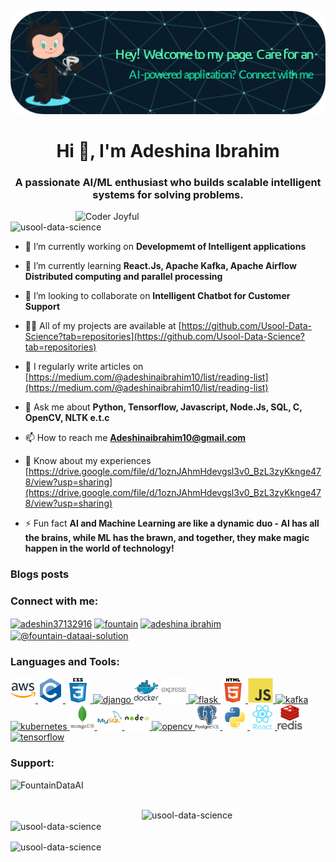 ![logo](https://github.com/Usool-Data-Science/Usool-Data-Science/blob/main/github-header.png)
<h1 align="center">Hi 👋, I'm Adeshina Ibrahim</h1>
<h3 align="center">A passionate AI/ML enthusiast who builds scalable intelligent systems for solving problems.</h3>

<img align="right" alt="Coder Joyful" width="400" src="https://miro.medium.com/max/1600/0*C-cPP9D2MIyeexAT.gif">

<p align="left"> <img src="https://komarev.com/ghpvc/?username=usool-data-science&label=Profile%20views&color=0e75b6&style=flat" alt="usool-data-science" /> </p>

- 🔭 I’m currently working on **Developmemt of Intelligent applications**

- 🌱 I’m currently learning **React.Js, Apache Kafka, Apache Airflow Distributed computing and parallel processing**

- 👯 I’m looking to collaborate on **Intelligent Chatbot for Customer Support**

- 👨‍💻 All of my projects are available at [https://github.com/Usool-Data-Science?tab=repositories](https://github.com/Usool-Data-Science?tab=repositories)

- 📝 I regularly write articles on [https://medium.com/@adeshinaibrahim10/list/reading-list](https://medium.com/@adeshinaibrahim10/list/reading-list)

- 💬 Ask me about **Python, Tensorflow, Javascript, Node.Js, SQL, C, OpenCV, NLTK e.t.c**

- 📫 How to reach me **Adeshinaibrahim10@gmail.com**

- 📄 Know about my experiences [https://drive.google.com/file/d/1oznJAhmHdevgsl3v0_BzL3zyKknge478/view?usp=sharing](https://drive.google.com/file/d/1oznJAhmHdevgsl3v0_BzL3zyKknge478/view?usp=sharing)

- ⚡ Fun fact **AI and Machine Learning are like a dynamic duo - AI has all the brains, while ML has the brawn, and together, they make magic happen in the world of technology!**

### Blogs posts
<!-- BLOG-POST-LIST:START -->
<!-- BLOG-POST-LIST:END -->

<h3 align="left">Connect with me:</h3>
<p align="left">
<a href="https://twitter.com/adeshin37132916" target="blank"><img align="center" src="https://raw.githubusercontent.com/rahuldkjain/github-profile-readme-generator/master/src/images/icons/Social/twitter.svg" alt="adeshin37132916" height="30" width="40" /></a>
<a href="https://linkedin.com/in/fountain" target="blank"><img align="center" src="https://raw.githubusercontent.com/rahuldkjain/github-profile-readme-generator/master/src/images/icons/Social/linked-in-alt.svg" alt="fountain" height="30" width="40" /></a>
<a href="https://stackoverflow.com/users/adeshina ibrahim" target="blank"><img align="center" src="https://raw.githubusercontent.com/rahuldkjain/github-profile-readme-generator/master/src/images/icons/Social/stack-overflow.svg" alt="adeshina ibrahim" height="30" width="40" /></a>
<a href="https://medium.com/@fountain-dataai-solution" target="blank"><img align="center" src="https://raw.githubusercontent.com/rahuldkjain/github-profile-readme-generator/master/src/images/icons/Social/medium.svg" alt="@fountain-dataai-solution" height="30" width="40" /></a>
</p>

<h3 align="left">Languages and Tools:</h3>
<p align="left"> <a href="https://aws.amazon.com" target="_blank" rel="noreferrer"> <img src="https://raw.githubusercontent.com/devicons/devicon/master/icons/amazonwebservices/amazonwebservices-original-wordmark.svg" alt="aws" width="40" height="40"/> </a> <a href="https://www.cprogramming.com/" target="_blank" rel="noreferrer"> <img src="https://raw.githubusercontent.com/devicons/devicon/master/icons/c/c-original.svg" alt="c" width="40" height="40"/> </a> <a href="https://www.w3schools.com/css/" target="_blank" rel="noreferrer"> <img src="https://raw.githubusercontent.com/devicons/devicon/master/icons/css3/css3-original-wordmark.svg" alt="css3" width="40" height="40"/> </a> <a href="https://www.djangoproject.com/" target="_blank" rel="noreferrer"> <img src="https://cdn.worldvectorlogo.com/logos/django.svg" alt="django" width="40" height="40"/> </a> <a href="https://www.docker.com/" target="_blank" rel="noreferrer"> <img src="https://raw.githubusercontent.com/devicons/devicon/master/icons/docker/docker-original-wordmark.svg" alt="docker" width="40" height="40"/> </a> <a href="https://expressjs.com" target="_blank" rel="noreferrer"> <img src="https://raw.githubusercontent.com/devicons/devicon/master/icons/express/express-original-wordmark.svg" alt="express" width="40" height="40"/> </a> <a href="https://flask.palletsprojects.com/" target="_blank" rel="noreferrer"> <img src="https://www.vectorlogo.zone/logos/pocoo_flask/pocoo_flask-icon.svg" alt="flask" width="40" height="40"/> </a> <a href="https://www.w3.org/html/" target="_blank" rel="noreferrer"> <img src="https://raw.githubusercontent.com/devicons/devicon/master/icons/html5/html5-original-wordmark.svg" alt="html5" width="40" height="40"/> </a> <a href="https://developer.mozilla.org/en-US/docs/Web/JavaScript" target="_blank" rel="noreferrer"> <img src="https://raw.githubusercontent.com/devicons/devicon/master/icons/javascript/javascript-original.svg" alt="javascript" width="40" height="40"/> </a> <a href="https://kafka.apache.org/" target="_blank" rel="noreferrer"> <img src="https://www.vectorlogo.zone/logos/apache_kafka/apache_kafka-icon.svg" alt="kafka" width="40" height="40"/> </a> <a href="https://kubernetes.io" target="_blank" rel="noreferrer"> <img src="https://www.vectorlogo.zone/logos/kubernetes/kubernetes-icon.svg" alt="kubernetes" width="40" height="40"/> </a> <a href="https://www.mongodb.com/" target="_blank" rel="noreferrer"> <img src="https://raw.githubusercontent.com/devicons/devicon/master/icons/mongodb/mongodb-original-wordmark.svg" alt="mongodb" width="40" height="40"/> </a> <a href="https://www.mysql.com/" target="_blank" rel="noreferrer"> <img src="https://raw.githubusercontent.com/devicons/devicon/master/icons/mysql/mysql-original-wordmark.svg" alt="mysql" width="40" height="40"/> </a> <a href="https://nodejs.org" target="_blank" rel="noreferrer"> <img src="https://raw.githubusercontent.com/devicons/devicon/master/icons/nodejs/nodejs-original-wordmark.svg" alt="nodejs" width="40" height="40"/> </a> <a href="https://opencv.org/" target="_blank" rel="noreferrer"> <img src="https://www.vectorlogo.zone/logos/opencv/opencv-icon.svg" alt="opencv" width="40" height="40"/> </a> <a href="https://www.postgresql.org" target="_blank" rel="noreferrer"> <img src="https://raw.githubusercontent.com/devicons/devicon/master/icons/postgresql/postgresql-original-wordmark.svg" alt="postgresql" width="40" height="40"/> </a> <a href="https://www.python.org" target="_blank" rel="noreferrer"> <img src="https://raw.githubusercontent.com/devicons/devicon/master/icons/python/python-original.svg" alt="python" width="40" height="40"/> </a> <a href="https://reactjs.org/" target="_blank" rel="noreferrer"> <img src="https://raw.githubusercontent.com/devicons/devicon/master/icons/react/react-original-wordmark.svg" alt="react" width="40" height="40"/> </a> <a href="https://redis.io" target="_blank" rel="noreferrer"> <img src="https://raw.githubusercontent.com/devicons/devicon/master/icons/redis/redis-original-wordmark.svg" alt="redis" width="40" height="40"/> </a> <a href="https://www.tensorflow.org" target="_blank" rel="noreferrer"> <img src="https://www.vectorlogo.zone/logos/tensorflow/tensorflow-icon.svg" alt="tensorflow" width="40" height="40"/> </a> </p>

<h3 align="left">Support:</h3>
<p><a href="https://www.buymeacoffee.com/FountainDataAI"> <img align="left" src="https://cdn.buymeacoffee.com/buttons/v2/default-yellow.png" height="50" width="210" alt="FountainDataAI" /></a></p><br><br>

<p><img align="left" src="https://github-readme-stats.vercel.app/api/top-langs?username=usool-data-science&show_icons=true&locale=en&layout=compact" alt="usool-data-science" /></p>

<p>&nbsp;<img align="center" src="https://github-readme-stats.vercel.app/api?username=usool-data-science&show_icons=true&locale=en" alt="usool-data-science" /></p>

<p><img align="center" src="https://github-readme-streak-stats.herokuapp.com/?user=usool-data-science&" alt="usool-data-science" /></p>
